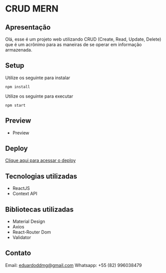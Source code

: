 # CRUD MERN
## Apresentação
Olá, esse é um projeto web utilizando CRUD (Create, Read, Update, Delete) que é um acrônimo para as maneiras de se operar em informação armazenada.
## Setup
Utilize os seguinte para instalar
```
npm install
```
Utilize os seguinte para executar
```
npm start
```
## Preview
* Preview
## Deploy
<a href="https://mern-crud-eduardoddmg.netlify.app/" target="_blank">Clique aqui para acessar o deploy</a>
## Tecnologias utilizadas
* ReactJS
* Context API
## Bibliotecas utilizadas
* Material Design
* Axios
* React-Router Dom
* Validator

## Contato
Email: eduardoddmg@gmail.com
Whatsapp: +55 (82) 996038479


